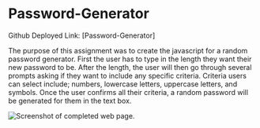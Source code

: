 # Password-Generator

Github Deployed Link: [Password-Generator]

The purpose of this assignment was to create the javascript for a random password generator. First the user has to type in the length they want their new password to be. After the length, the user will then go through several prompts asking if they want to include any specific criteria. Criteria users can select include; numbers, lowercase letters, uppercase letters, and symbols. Once the user confirms all their criteria, a random password will be generated for them in the text box.

[My Portfolio]: https://n7-gil.github.io/Password-Generator/
![Screenshot of completed web page.](./Password-Generator/assets/screenshot.PNG)